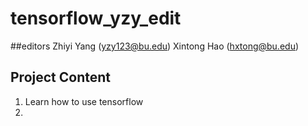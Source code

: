 # tensorflow_yzy_edit

##editors
 Zhiyi Yang (yzy123@bu.edu)
 Xintong Hao (hxtong@bu.edu)

## Project Content
1. Learn how to use tensorflow
2. 
